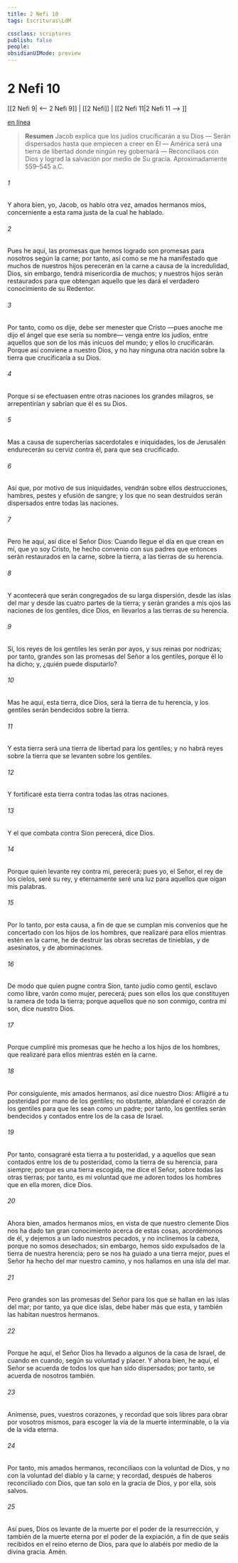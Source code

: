 ```yaml
---
title: 2 Nefi 10
tags: Escrituras\LdM

cssclass: scriptures
publish: false
people:
obsidianUIMode: preview
---
```


# 2 Nefi 10
[[2 Nefi 9| <-- 2 Nefi 9]] | [[2 Nefi]] | [[2 Nefi 11|2 Nefi 11 --> ]]

[en línea](https://churchofjesuschrist.org/study/scriptures/bofm/2-ne/10?lang=spa)

> __Resumen__
Jacob explica que los judíos crucificarán a su Dios — Serán dispersados hasta que empiecen a creer en Él — América será una tierra de libertad donde ningún rey gobernará — Reconciliaos con Dios y lograd la salvación por medio de Su gracia. Aproximadamente 559–545 a.C.

###### 1 
Y ahora bien, yo, Jacob, os hablo otra vez, amados hermanos míos, concerniente a esta rama justa de la cual he hablado.

###### 2 
Pues he aquí, las promesas que hemos logrado son promesas para nosotros según la carne; por tanto, así como se me ha manifestado que muchos de nuestros hijos perecerán en la carne a causa de la incredulidad, Dios, sin embargo, tendrá misericordia de muchos; y nuestros hijos serán restaurados para que obtengan aquello que les dará el verdadero conocimiento de su Redentor.

###### 3 
Por tanto, como os dije, debe ser menester que Cristo —pues anoche me dijo el ángel que ese sería su nombre— venga entre los judíos, entre aquellos que son de los más inicuos del mundo; y ellos lo crucificarán. Porque así conviene a nuestro Dios, y no hay ninguna otra nación sobre la tierra que crucificaría a su Dios.

###### 4 
Porque si se efectuasen entre otras naciones los grandes milagros, se arrepentirían y sabrían que él es su Dios.

###### 5 
Mas a causa de supercherías sacerdotales e iniquidades, los de Jerusalén endurecerán su cerviz contra él, para que sea crucificado.

###### 6 
Así que, por motivo de sus iniquidades, vendrán sobre ellos destrucciones, hambres, pestes y efusión de sangre; y los que no sean destruidos serán dispersados entre todas las naciones.

###### 7 
Pero he aquí, así dice el Señor Dios: Cuando llegue el día en que crean en mí, que yo soy Cristo, he hecho convenio con sus padres que entonces serán restaurados en la carne, sobre la tierra, a las tierras de su herencia.

###### 8 
Y acontecerá que serán congregados de su larga dispersión, desde las islas del mar y desde las cuatro partes de la tierra; y serán grandes a mis ojos las naciones de los gentiles, dice Dios, en llevarlos a las tierras de su herencia.

###### 9 
Sí, los reyes de los gentiles les serán por ayos, y sus reinas por nodrizas; por tanto, grandes son las promesas del Señor a los gentiles, porque él lo ha dicho; y, ¿quién puede disputarlo?

###### 10 
Mas he aquí, esta tierra, dice Dios, será la tierra de tu herencia, y los gentiles serán bendecidos sobre la tierra.

###### 11 
Y esta tierra será una tierra de libertad para los gentiles; y no habrá reyes sobre la tierra que se levanten sobre los gentiles.

###### 12 
Y fortificaré esta tierra contra todas las otras naciones.

###### 13 
Y el que combata contra Sion perecerá, dice Dios.

###### 14 
Porque quien levante rey contra mí, perecerá; pues yo, el Señor, el rey de los cielos, seré su rey, y eternamente seré una luz para aquellos que oigan mis palabras.

###### 15 
Por lo tanto, por esta causa, a fin de que se cumplan mis convenios que he concertado con los hijos de los hombres, que realizaré para ellos mientras estén en la carne, he de destruir las obras secretas de tinieblas, y de asesinatos, y de abominaciones.

###### 16 
De modo que quien pugne contra Sion, tanto judío como gentil, esclavo como libre, varón como mujer, perecerá; pues son ellos los que constituyen la ramera de toda la tierra; porque aquellos que no son conmigo, contra mí son, dice nuestro Dios.

###### 17 
Porque cumpliré mis promesas que he hecho a los hijos de los hombres, que realizaré para ellos mientras estén en la carne.

###### 18 
Por consiguiente, mis amados hermanos, así dice nuestro Dios: Afligiré a tu posteridad por mano de los gentiles; no obstante, ablandaré el corazón de los gentiles para que les sean como un padre; por tanto, los gentiles serán bendecidos y contados entre los de la casa de Israel.

###### 19 
Por tanto, consagraré esta tierra a tu posteridad, y a aquellos que sean contados entre los de tu posteridad, como la tierra de su herencia, para siempre; porque es una tierra escogida, me dice el Señor, sobre todas las otras tierras; por tanto, es mi voluntad que me adoren todos los hombres que en ella moren, dice Dios.

###### 20 
Ahora bien, amados hermanos míos, en vista de que nuestro clemente Dios nos ha dado tan gran conocimiento acerca de estas cosas, acordémonos de él, y dejemos a un lado nuestros pecados, y no inclinemos la cabeza, porque no somos desechados; sin embargo, hemos sido expulsados de la tierra de nuestra herencia; pero se nos ha guiado a una tierra mejor, pues el Señor ha hecho del mar nuestro camino, y nos hallamos en una isla del mar.

###### 21 
Pero grandes son las promesas del Señor para los que se hallan en las islas del mar; por tanto, ya que dice islas, debe haber más que esta, y también las habitan nuestros hermanos.

###### 22 
Porque he aquí, el Señor Dios ha llevado a algunos de la casa de Israel, de cuando en cuando, según su voluntad y placer. Y ahora bien, he aquí, el Señor se acuerda de todos los que han sido dispersados; por tanto, se acuerda de nosotros también.

###### 23 
Anímense, pues, vuestros corazones, y recordad que sois libres para obrar por vosotros mismos, para escoger la vía de la muerte interminable, o la vía de la vida eterna.

###### 24 
Por tanto, mis amados hermanos, reconciliaos con la voluntad de Dios, y no con la voluntad del diablo y la carne; y recordad, después de haberos reconciliado con Dios, que tan solo en la gracia de Dios, y por ella, sois salvos.

###### 25 
Así pues, Dios os levante de la muerte por el poder de la resurrección, y también de la muerte eterna por el poder de la expiación, a fin de que seáis recibidos en el reino eterno de Dios, para que lo alabéis por medio de la divina gracia. Amén.

